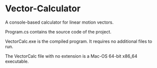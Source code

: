 # Vector-Calculator
A console-based calculator for linear motion vectors.

Program.cs contains the source code of the project.


VectorCalc.exe is the compiled program. It requires no additional files to run.

The VectorCalc file with no extension is a Mac-OS 64-bit x86_64 executable.
